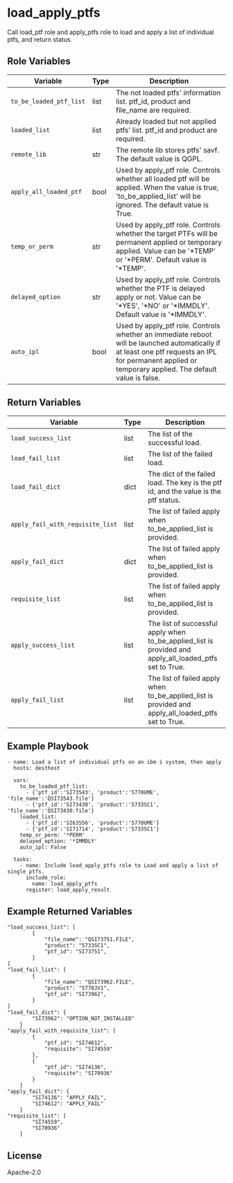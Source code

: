 load_apply_ptfs
=========

Call load_ptf role and apply_ptfs role to load and apply a list of individual ptfs, and return status.

Role Variables
--------------

| Variable              | Type          | Description                                                                    |
|-----------------------|---------------|--------------------------------------------------------------------------------|
| `to_be_loaded_ptf_list`   | list       | The not loaded ptfs' information list. ptf_id, product and file_name are required.|
| `loaded_list`              | list     | Already loaded but not applied ptfs' list. ptf_id and product are required.        |
| `remote_lib`          | str           | The remote lib stores ptfs' savf.  The default value is QGPL.                             |
| `apply_all_loaded_ptf`| bool          | Used by apply_ptf role. Controls whether all loaded ptf will be applied. When the value is true, 'to_be_applied_list' will be ignored. The default value is True.    |
| `temp_or_perm`        | str           | Used by apply_ptf role. Controls whether the target PTFs will be permanent applied or temporary applied. Value can be  '*TEMP' or '*PERM'. Default value is '*TEMP'.                     |
| `delayed_option`      | str           | Used by apply_ptf role. Controls whether the PTF is delayed apply or not. Value can be '*YES', '*NO' or '*IMMDLY'. Default value is '*IMMDLY'.                     |
| `auto_ipl`            | bool          | Used by apply_ptf role. Controls whether an immediate reboot will be launched automatically if at least one ptf requests an IPL for permanent applied or temporary applied. The default value is false. |

Return Variables
--------------

| Variable              | Type          | Description                   |
|-----------------------|---------------|-------------------------------|
| `load_success_list`   | list          | The list of the successful load.  |
| `load_fail_list`      | list          | The list of the failed load.      |
| `load_fail_dict`      | dict          | The dict of the failed load. The key is the ptf id, and the value is the ptf status.|
| `apply_fail_with_requisite_list`      | list          | The list of failed apply when to_be_applied_list is provided.                                        |
| `apply_fail_dict`      | dict          | The list of failed apply when to_be_applied_list is provided.                                        |
| `requisite_list`      | list          | The list of failed apply when to_be_applied_list is provided.                                        |
| `apply_success_list`   | list          | The list of successful apply when to_be_applied_list is provided and apply_all_loaded_ptfs set to True.   |
| `apply_fail_list`      | list          | The list of failed apply when to_be_applied_list is provided and apply_all_loaded_ptfs set to True.   |

Example Playbook
----------------
```
- name: Load a list of individual ptfs on an ibm i system, then apply
  hosts: desthost

  vars:
    to_be_loaded_ptf_list:
      - {'ptf_id':'SI73543', 'product':'5770UME', 'file_name':'QSI73543.file'}
      - {'ptf_id':'SI73430', 'product':'5733SC1', 'file_name':'QSI73430.file'}
    loaded_list:
      - {'ptf_id':'SI63556', 'product':'5770UME'}
      - {'ptf_id':'SI71714', 'product':'5733SC1'}
    temp_or_perm: '*PERM'
    delayed_option: '*IMMDLY'
    auto_ipl: False

  tasks:
    - name: Include load_apply_ptfs role to Load and apply a list of single ptfs.
      include_role:
        name: load_apply_ptfs
      register: load_apply_result
```
Example Returned Variables
----------------
```
"load_success_list": [
        {
            "file_name": "QSI73751.FILE",
            "product": "5733SC1",
            "ptf_id": "SI73751",
        }
]
"load_fail_list": [
        {
            "file_name": "QSI73962.FILE",
            "product": "5770JV1",
            "ptf_id": "SI73962",
        }
]
"load_fail_dict": {
        "SI73962": "OPTION_NOT_INSTALLED"
    }
"apply_fail_with_requisite_list": [
        {
            "ptf_id": "SI74612",
            "requisite": "SI74559"
        },
        {
            "ptf_id": "SI74136",
            "requisite": "SI70936"
        }
    ]
"apply_fail_dict": {
        "SI74136": "APPLY_FAIL",
        "SI74612": "APPLY_FAIL"
    }
"requisite_list": [
        "SI74559",
        "SI70936"
    ]
```
License
-------

Apache-2.0
